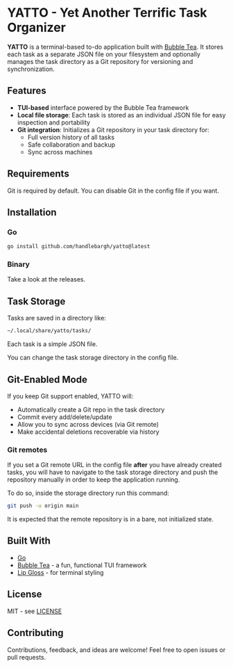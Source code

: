 # YATTO - Yet Another Terrific Task Organizer

**YATTO** is a terminal-based to-do application built with
[Bubble Tea](https://github.com/charmbracelet/bubbletea). It stores each task as
a separate JSON file on your filesystem and optionally manages the
task directory as a Git repository for versioning and synchronization.

## Features

- **TUI-based** interface powered by the Bubble Tea framework
- **Local file storage**: Each task is stored as an individual JSON file for easy inspection and portability
- **Git integration**: Initializes a Git repository in your task directory for:
  - Full version history of all tasks
  - Safe collaboration and backup
  - Sync across machines

## Requirements

Git is required by default. You can disable Git in the config file if you want.

## Installation

### Go

```bash
go install github.com/handlebargh/yatto@latest
```

### Binary

Take a look at the releases.

## Task Storage

Tasks are saved in a directory like:

```bash
~/.local/share/yatto/tasks/
```

Each task is a simple JSON file.

You can change the task storage directory in the config file.

## Git-Enabled Mode

If you keep Git support enabled, YATTO will:

- Automatically create a Git repo in the task directory
- Commit every add/delete/update
- Allow you to sync across devices (via Git remote)
- Make accidental deletions recoverable via history

### Git remotes

If you set a Git remote URL in the config file **after**
you have already created tasks, you will have to navigate
to the task storage directory and push the repository manually
in order to keep the application running.

To do so, inside the storage directory run this command:

```bash
git push -u origin main
```

It is expected that the remote repository is in a bare, not initialized state.

## Built With

- [Go](https://go.dev)
- [Bubble Tea](https://github.com/charmbracelet/bubbletea) - a fun, functional TUI framework
- [Lip Gloss](https://github.com/charmbracelet/lipgloss) - for terminal styling

## License

MIT - see [LICENSE](LICENSE)

## Contributing

Contributions, feedback, and ideas are welcome! Feel free to open issues or pull requests.

